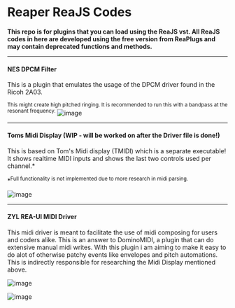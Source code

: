 # Reaper ReaJS Codes
**This repo is for plugins that you can load using the ReaJS vst. All ReaJS codes in here are developed using the free version from ReaPlugs and may contain deprecated functions and methods.**
____
#### NES DPCM Filter
This is a plugin that emulates the usage of the DPCM driver found in the Ricoh 2A03.

<sup>This might create high pitched ringing. It is recommended to run this with a bandpass at the resonant frequency.</sup>
![image](https://github.com/user-attachments/assets/b73fe820-62db-4b34-a0d7-50d2237ae79b)

____
#### Toms Midi Display (WIP - will be worked on after the Driver file is done!)
This is based on Tom's Midi display (TMIDI) which is a separate executable!
It shows realtime MIDI inputs and shows the last two controls used per channel.*

*<sup>Full functionality is not implemented due to more research in midi parsing.</sup>

![image](https://github.com/user-attachments/assets/a7dde309-60d5-4236-946f-1ee1a8d83bcf)

____
#### ZYL REA-UI MIDI Driver
This midi driver is meant to facilitate the use of midi composing for users and coders alike.
This is an answer to DominoMIDI, a plugin that can do extensive manual midi writes.
With this plugin i am aiming to make it easy to do alot of otherwise patchy events like envelopes and pitch automations.
This is indirectly responsible for researching the Midi Display mentioned above.

![image](https://github.com/user-attachments/assets/64ade577-ffce-4790-8037-42efe4c13450)

![image](https://github.com/user-attachments/assets/d1e4af54-de04-4678-8184-be21e7d7e90a)
